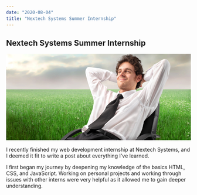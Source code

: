```yaml
---
date: "2020-08-04"
title: "Nextech Systems Summer Internship"
---
```


## Nextech Systems Summer Internship

![guy sitting](./images/nextech.jpg)

I recently finished my web development internship at Nextech Systems, and I deemed it fit to write a post about everything I've learned.

I first began my journey by deepening my knowledge of the basics HTML, CSS, and JavaScript. Working on personal projects and working through issues with other interns were very helpful as it allowed me to gain deeper understanding.
